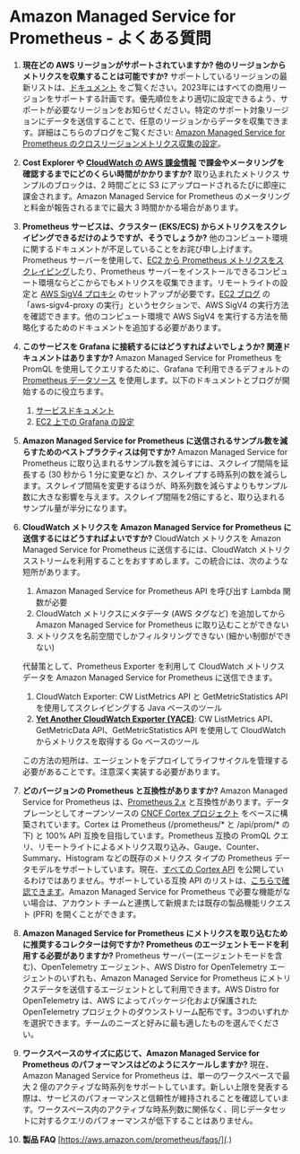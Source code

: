 # Amazon Managed Service for Prometheus - よくある質問

1. **現在どの AWS リージョンがサポートされていますか? 他のリージョンからメトリクスを収集することは可能ですか?** サポートしているリージョンの最新リストは、[ドキュメント](https://docs.aws.amazon.com/ja_jp/prometheus/latest/userguide/what-is-Amazon-Managed-Service-Prometheus.html) をご覧ください。2023年にはすべての商用リージョンをサポートする計画です。優先順位をより適切に設定できるよう、サポートが必要なリージョンをお知らせください。特定のサポート対象リージョンにデータを送信することで、任意のリージョンからデータを収集できます。詳細はこちらのブログをご覧ください: [Amazon Managed Service for Prometheus のクロスリージョンメトリクス収集の設定](https://aws.amazon.com/blogs/opensource/set-up-cross-region-metrics-collection-for-amazon-managed-service-for-prometheus-workspaces/)。

1. **Cost Explorer や [CloudWatch の AWS 課金情報](https://docs.aws.amazon.com/ja_jp/AmazonCloudWatch/latest/monitoring/gs_monitor_estimated_charges_with_cloudwatch.html) で課金やメータリングを確認するまでにどのくらい時間がかかりますか?**
   取り込まれたメトリクス サンプルのブロックは、2 時間ごとに S3 にアップロードされるたびに即座に課金されます。Amazon Managed Service for Prometheus のメータリングと料金が報告されるまでに最大 3 時間かかる場合があります。

1. **Prometheus サービスは、クラスター (EKS/ECS) からメトリクスをスクレイピングできるだけのようですが、そうでしょうか?**
   他のコンピュート環境に関するドキュメントが不足していることをお詫び申し上げます。Prometheus サーバーを使用して、[EC2 から Prometheus メトリクスをスクレイピング](https://aws.amazon.com/jp/blogs/news/using-amazon-managed-service-for-prometheus-to-monitor-ec2-environments/)したり、Prometheus サーバーをインストールできるコンピュート環境ならどこからでもメトリクスを収集できます。リモートライトの設定と [AWS SigV4 プロキシ](https://github.com/awslabs/aws-sigv4-proxy) のセットアップが必要です。[EC2 ブログ](https://aws.amazon.com/jp/blogs/news/using-amazon-managed-service-for-prometheus-to-monitor-ec2-environments/) の「aws-sigv4-proxy の実行」というセクションで、AWS SigV4 の実行方法を確認できます。他のコンピュート環境で AWS SigV4 を実行する方法を簡略化するためのドキュメントを追加する必要があります。

1. **このサービスを Grafana に接続するにはどうすればよいでしょうか? 関連ドキュメントはありますか?**
   Amazon Managed Service for Prometheus を PromQL を使用してクエリするために、Grafana で利用できるデフォルトの [Prometheus データソース](https://grafana.com/docs/grafana/latest/datasources/prometheus/) を使用します。以下のドキュメントとブログが開始するのに役立ちます。

   1. [サービスドキュメント](https://docs.aws.amazon.com/ja_jp/prometheus/latest/userguide/AMP-onboard-query.html)
   1. [EC2 上での Grafana の設定](https://aws.amazon.com/jp/blogs/news/setting-up-grafana-on-ec2-to-query-metrics-from-amazon-managed-service-for-prometheus/)

1. **Amazon Managed Service for Prometheus に送信されるサンプル数を減らすためのベストプラクティスは何ですか?**
   Amazon Managed Service for Prometheus に取り込まれるサンプル数を減らすには、スクレイプ間隔を延長する (30 秒から 1 分に変更など) か、スクレイプする時系列の数を減らします。スクレイプ間隔を変更するほうが、時系列数を減らすよりもサンプル数に大きな影響を与えます。スクレイプ間隔を2倍にすると、取り込まれるサンプル量が半分になります。

1. **CloudWatch メトリクスを Amazon Managed Service for Prometheus に送信するにはどうすればよいですか?**
   CloudWatch メトリクスを Amazon Managed Service for Prometheus に送信するには、CloudWatch メトリクスストリームを利用することをおすすめします。この統合には、次のような短所があります。

   1. Amazon Managed Service for Prometheus API を呼び出す Lambda 関数が必要
   1. CloudWatch メトリクスにメタデータ (AWS タグなど) を追加してから Amazon Managed Service for Prometheus に取り込むことができない
   1. メトリクスを名前空間でしかフィルタリングできない (細かい制御ができない)

   代替策として、Prometheus Exporter を利用して CloudWatch メトリクスデータを Amazon Managed Service for Prometheus に送信できます。

   1. CloudWatch Exporter: CW ListMetrics API と GetMetricStatistics API を使用してスクレイピングする Java ベースのツール
   1. [**Yet Another CloudWatch Exporter (YACE)**](https://github.com/nerdswords/yet-another-cloudwatch-exporter): CW ListMetrics API、GetMetricData API、GetMetricStatistics API を使用して CloudWatch からメトリクスを取得する Go ベースのツール

   この方法の短所は、エージェントをデプロイしてライフサイクルを管理する必要があることです。注意深く実装する必要があります。

1. **どのバージョンの Prometheus と互換性がありますか?**
   Amazon Managed Service for Prometheus は、[Prometheus 2.x](https://github.com/prometheus/prometheus/blob/main/RELEASE.md) と互換性があります。データプレーンとしてオープンソースの [CNCF Cortex プロジェクト](https://cortexmetrics.io/) をベースに構築されています。Cortex は Prometheus (/prometheus/* と /api/prom/* の下) と 100% API 互換を目指しています。Prometheus 互換の PromQL クエリ、リモートライトによるメトリクス取り込み、Gauge、Counter、Summary、Histogram などの既存のメトリクス タイプの Prometheus データモデルをサポートしています。現在、[すべての Cortex API](https://cortexmetrics.io/docs/api/) を公開しているわけではありません。サポートしている互換 API のリストは、[こちらで確認できます](https://docs.aws.amazon.com/ja_jp/prometheus/latest/userguide/AMP-APIReference.html)。Amazon Managed Service for Prometheus で必要な機能がない場合は、アカウント チームと連携して新規または既存の製品機能リクエスト (PFR) を開くことができます。

1. **Amazon Managed Service for Prometheus にメトリクスを取り込むために推奨するコレクターは何ですか? Prometheus のエージェントモードを利用する必要がありますか?**
   Prometheus サーバー(エージェントモードを含む)、OpenTelemetry エージェント、AWS Distro for OpenTelemetry エージェントのいずれも、Amazon Managed Service for Prometheus にメトリクスデータを送信するエージェントとして利用できます。AWS Distro for OpenTelemetry は、AWS によってパッケージ化および保護された OpenTelemetry プロジェクトのダウンストリーム配布です。3つのいずれかを選択できます。チームのニーズと好みに最も適したものを選んでください。

1. **ワークスペースのサイズに応じて、Amazon Managed Service for Prometheus のパフォーマンスはどのようにスケールしますか?**
   現在、Amazon Managed Service for Prometheus は、単一のワークスペースで最大 2 億のアクティブな時系列をサポートしています。新しい上限を発表する際は、サービスのパフォーマンスと信頼性が維持されることを確認しています。ワークスペース内のアクティブな時系列数に関係なく、同じデータセットに対するクエリのパフォーマンスが低下することはありません。

1. **製品 FAQ** [https://aws.amazon.com/prometheus/faqs/](.)
